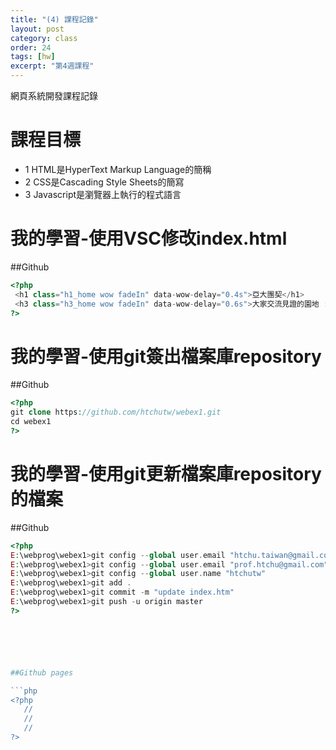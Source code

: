 ```yaml
---
title: "(4) 課程記錄"
layout: post
category: class
order: 24
tags: [hw]
excerpt: "第4週課程"
---
```

網頁系統開發課程記錄


# 課程目標
- 1 HTML是HyperText Markup Language的簡稱
- 2 CSS是Cascading Style Sheets的簡寫
- 3 Javascript是瀏覽器上執行的程式語言

# 我的學習-使用VSC修改index.html
##Github
```php
<?php
 <h1 class="h1_home wow fadeIn" data-wow-delay="0.4s">亞大團契</h1>
 <h3 class="h3_home wow fadeIn" data-wow-delay="0.6s">大家交流見證的園地 : )</h3>
?>
```

# 我的學習-使用git簽出檔案庫repository
##Github
```php
<?php
git clone https://github.com/htchutw/webex1.git
cd webex1
?>
```

# 我的學習-使用git更新檔案庫repository的檔案
##Github
```php
<?php
E:\webprog\webex1>git config --global user.email "htchu.taiwan@gmail.com"
E:\webprog\webex1>git config --global user.email "prof.htchu@gmail.com"
E:\webprog\webex1>git config --global user.name "htchutw"
E:\webprog\webex1>git add .
E:\webprog\webex1>git commit -m "update index.htm"
E:\webprog\webex1>git push -u origin master
?>






##Github pages

```php
<?php
   //
   //
   //
?>
```


[1]: https://github.com/        "GitHub"
[2]: https://pages.github.com/  "GitHub Pages"
[3]: https://jekyllrb.com/      "Jekyll"
[4]: http://markdown.tw         "Markdown文件"
[5]: http://dillinger.io/       "Dillinger"








